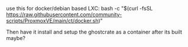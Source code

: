 use this for docker/debian based LXC: 
bash -c "$(curl -fsSL https://raw.githubusercontent.com/community-scripts/ProxmoxVE/main/ct/docker.sh)"

Then have it install and setup the ghostcrate as a container after its built maybe?
